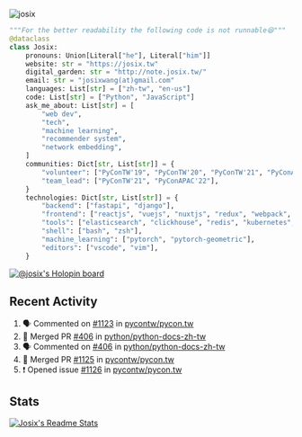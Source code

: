 ![josix](https://komarev.com/ghpvc/?username=josix)
```python
"""For the better readability the following code is not runnable😆"""
@dataclass
class Josix:
    pronouns: Union[Literal["he"], Literal["him"]]
    website: str = "https://josix.tw"
    digital_garden: str = "http://note.josix.tw/"
    email: str = "josixwang(at)gmail.com"
    languages: List[str] = ["zh-tw", "en-us"]
    code: List[str] = ["Python", "JavaScript"]
    ask_me_about: List[str] = [
        "web dev",
        "tech",
        "machine learning",
        "recommender system",
        "network embedding",
    ]
    communities: Dict[str, List[str]] = {
        "volunteer": ["PyConTW'19", "PyConTW'20", "PyConTW'21", "PyConAPAC'22"],
        "team_lead": ["PyConTW'21", "PyConAPAC'22"],
    }
    technologies: Dict[str, List[str]] = {
        "backend": ["fastapi", "django"],
        "frontend": ["reactjs", "vuejs", "nuxtjs", "redux", "webpack", "tailwindcss"],
        "tools": ["elasticsearch", "clickhouse", "redis", "kubernetes", "docker"],
        "shell": ["bash", "zsh"],
        "machine_learning": ["pytorch", "pytorch-geometric"],
        "editors": ["vscode", "vim"],
    }
```
[![@josix's Holopin board](https://holopin.io/api/user/board?user=josix)](https://holopin.io/@josix)

## Recent Activity
<!--START_SECTION:activity-->
1. 🗣 Commented on [#1123](https://github.com/pycontw/pycon.tw/issues/1123) in [pycontw/pycon.tw](https://github.com/pycontw/pycon.tw)
2. 🎉 Merged PR [#406](https://github.com/python/python-docs-zh-tw/pull/406) in [python/python-docs-zh-tw](https://github.com/python/python-docs-zh-tw)
3. 🗣 Commented on [#406](https://github.com/python/python-docs-zh-tw/issues/406) in [python/python-docs-zh-tw](https://github.com/python/python-docs-zh-tw)
4. 🎉 Merged PR [#1125](https://github.com/pycontw/pycon.tw/pull/1125) in [pycontw/pycon.tw](https://github.com/pycontw/pycon.tw)
5. ❗️ Opened issue [#1126](https://github.com/pycontw/pycon.tw/issues/1126) in [pycontw/pycon.tw](https://github.com/pycontw/pycon.tw)
<!--END_SECTION:activity-->



## Stats
[![Josix's Readme Stats](https://github-readme-stats.vercel.app/api?username=josix&show_icons=true&theme=default&count_private=true&card_width=400)](https://github.com/anuraghazra/github-readme-stats)
